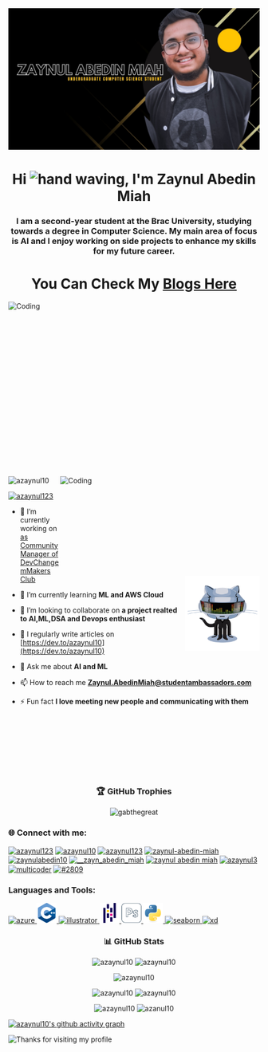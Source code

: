 <img src="https://raw.githubusercontent.com/azaynul10/azaynul10/master/Most Attractive Youtube Thumbnail.jpg" alt="banner that says Zaynul Abedin Miah - Computer Science student, and a quote">
<h1 align="center">Hi <img alt="hand waving" width="40" src="https://user-images.githubusercontent.com/87297355/155946069-15aa5c06-ddfe-4d02-96fa-ea9b3eb5ed1c.gif">, I'm Zaynul Abedin Miah</h2>
<h3 align="center">I am a second-year student at the Brac University, studying towards a degree in Computer Science. My main area of focus is AI and I enjoy working on side projects to enhance my skills for my future career.</h3>

<h1 align="center">You Can Check My <a href="https://dev.to/azaynul10">Blogs Here</a></h1>

<p>
<img align="right" alt="Coding" width="510" height="350" src="https://media.tenor.com/Aw2-4sShkCUAAAAd/coding.gif">
</p>

<img align="right" alt="Coding" width="400" height="200" src="http://readme-typing-svg.herokuapp.com?font=Fira+Code&pause=1000&width=435&lines=Welcome+to+my+GitHub+world!+%F0%9F%8C%90%F0%9F%92%BB;I+am+an+AI+and+ML+enthusiast++;give+some+stars+%F0%9F%8C%9F;fork+your+favorites+%F0%9F%8D%B4;even+send+a+pull+request+%F0%9F%A4%9D">
<img align="right" width="150" height="150" src="https://raw.githubusercontent.com/azaynul10/azaynul10/master/daftpunktocat-thomas.gif"></a>

<p align="left"> 
  <img src="https://komarev.com/ghpvc/?username=azaynul10&label=Profile%20views&color=0e75b6&style=flat" alt="azaynul10" /> 
</p>

<p align="left"> <a href="https://twitter.com/azaynul123" target="blank"><img src="https://img.shields.io/twitter/follow/azaynul123?logo=twitter&style=for-the-badge" alt="azaynul123" /></a> </p>

- 🔭 I’m currently working on [as Community Manager of DevChangemMakers Club](https://www.linkedin.com/company/91442132/admin/feed/posts/)

- 🌱 I’m currently learning **ML and AWS Cloud**

- 👯 I’m looking to collaborate on **a project realted to AI,ML,DSA and Devops enthusiast**

- 📝 I regularly write articles on [https://dev.to/azaynul10](https://dev.to/azaynul10)

- 💬 Ask me about **AI and ML**

- 📫 How to reach me **Zaynul.AbedinMiah@studentambassadors.com**

- ⚡ Fun fact **I love meeting new people and communicating with them**

<div>&nbsp</div><div>&nbsp</div><div>&nbsp</div><div>&nbsp</div><div>&nbsp</div><div>&nbsp</div><div>&nbsp</div>

<h3 align="center">🏆 GitHub Trophies</h3>
<p align="center">
<img src="https://github-profile-trophy.vercel.app/?username=azaynul10&theme=radical&no-frame=false&no-bg=true&margin-w=4" alt="gabthegreat" />
</p>

<!-- BLOG-POST-LIST:START -->
<!-- BLOG-POST-LIST:END -->

<h3 align="left">🌐 Connect with me:</h3>
<p align="left">
<a href="https://codepen.io/azaynul123" target="blank"><img align="center" src="https://raw.githubusercontent.com/rahuldkjain/github-profile-readme-generator/master/src/images/icons/Social/codepen.svg" alt="azaynul123" height="30" width="40" /></a>
<a href="https://dev.to/azaynul10" target="blank"><img align="center" src="https://raw.githubusercontent.com/rahuldkjain/github-profile-readme-generator/master/src/images/icons/Social/devto.svg" alt="azaynul10" height="30" width="40" /></a>
<a href="https://twitter.com/azaynul123" target="blank"><img align="center" src="https://raw.githubusercontent.com/rahuldkjain/github-profile-readme-generator/master/src/images/icons/Social/twitter.svg" alt="azaynul123" height="30" width="40" /></a>
<a href="https://linkedin.com/in/zaynul-abedin-miah" target="blank"><img align="center" src="https://raw.githubusercontent.com/rahuldkjain/github-profile-readme-generator/master/src/images/icons/Social/linked-in-alt.svg" alt="zaynul-abedin-miah" height="30" width="40" /></a>
<a href="https://fb.com/zaynulabedin11" target="blank"><img align="center" src="https://raw.githubusercontent.com/rahuldkjain/github-profile-readme-generator/master/src/images/icons/Social/facebook.svg" alt="zaynulabedin10" height="30" width="40" /></a>
<a href="https://instagram.com/__zayn_abedin_miah" target="blank"><img align="center" src="https://raw.githubusercontent.com/rahuldkjain/github-profile-readme-generator/master/src/images/icons/Social/instagram.svg" alt="__zayn_abedin_miah" height="30" width="40" /></a>
<a href="https://www.youtube.com/c/zaynul abedin miah" target="blank"><img align="center" src="https://raw.githubusercontent.com/rahuldkjain/github-profile-readme-generator/master/src/images/icons/Social/youtube.svg" alt="zaynul abedin miah" height="30" width="40" /></a>
<a href="https://www.hackerrank.com/azaynul3" target="blank"><img align="center" src="https://raw.githubusercontent.com/rahuldkjain/github-profile-readme-generator/master/src/images/icons/Social/hackerrank.svg" alt="azaynul3" height="30" width="40" /></a>
<a href="https://codeforces.com/profile/multicoder" target="blank"><img align="center" src="https://raw.githubusercontent.com/rahuldkjain/github-profile-readme-generator/master/src/images/icons/Social/codeforces.svg" alt="multicoder" height="30" width="40" /></a>
<a href="https://discord.gg/#2809" target="blank"><img align="center" src="https://raw.githubusercontent.com/rahuldkjain/github-profile-readme-generator/master/src/images/icons/Social/discord.svg" alt="#2809" height="30" width="40" /></a>
</p>

<h3 align="left">Languages and Tools:</h3>
<p align="left"> <a href="https://azure.microsoft.com/en-in/" target="_blank" rel="noreferrer"> <img src="https://www.vectorlogo.zone/logos/microsoft_azure/microsoft_azure-icon.svg" alt="azure" width="40" height="40"/> </a> <a href="https://www.w3schools.com/cpp/" target="_blank" rel="noreferrer"> <img src="https://raw.githubusercontent.com/devicons/devicon/master/icons/cplusplus/cplusplus-original.svg" alt="cplusplus" width="40" height="40"/> </a> <a href="https://www.adobe.com/in/products/illustrator.html" target="_blank" rel="noreferrer"> <img src="https://www.vectorlogo.zone/logos/adobe_illustrator/adobe_illustrator-icon.svg" alt="illustrator" width="40" height="40"/> </a> <a href="https://pandas.pydata.org/" target="_blank" rel="noreferrer"> <img src="https://raw.githubusercontent.com/devicons/devicon/2ae2a900d2f041da66e950e4d48052658d850630/icons/pandas/pandas-original.svg" alt="pandas" width="40" height="40"/> </a> <a href="https://www.photoshop.com/en" target="_blank" rel="noreferrer"> <img src="https://raw.githubusercontent.com/devicons/devicon/master/icons/photoshop/photoshop-line.svg" alt="photoshop" width="40" height="40"/> </a> <a href="https://www.python.org" target="_blank" rel="noreferrer"> <img src="https://raw.githubusercontent.com/devicons/devicon/master/icons/python/python-original.svg" alt="python" width="40" height="40"/> </a> <a href="https://seaborn.pydata.org/" target="_blank" rel="noreferrer"> <img src="https://seaborn.pydata.org/_images/logo-mark-lightbg.svg" alt="seaborn" width="40" height="40"/> </a> <a href="https://www.adobe.com/products/xd.html" target="_blank" rel="noreferrer"> <img src="https://cdn.worldvectorlogo.com/logos/adobe-xd.svg" alt="xd" width="40" height="40"/> </a> </p>

<h3 align="center">📊 GitHub Stats</h3>

<p align="center">
<img width="400" src="https://github-readme-stats.vercel.app/api?username=azaynul10&theme=transparent&show_icons=true" alt="azaynul10" />
<img width="425" src="https://github-readme-streak-stats.herokuapp.com?user=azaynul10&theme=tokyonight&hide_border=true" alt="azaynul10" />
</p>


<p align="center">
<img src="http://github-profile-summary-cards.vercel.app/api/cards/profile-details?username=azaynul10&theme=tokyonight" alt="azaynul10" />
</p>

<p align="center">
<img src="http://github-profile-summary-cards.vercel.app/api/cards/repos-per-language?username=azaynul10&theme=tokyonight" alt="azaynul10" />
<img src="http://github-profile-summary-cards.vercel.app/api/cards/most-commit-language?username=azaynul10&theme=tokyonight" alt="azaynul10" />
</p>

<p align="center">
<img src="http://github-profile-summary-cards.vercel.app/api/cards/stats?username=azaynul10&theme=tokyonight" alt="azaynul10" />
<img src="http://github-profile-summary-cards.vercel.app/api/cards/productive-time?username=azaynul10&theme=tokyonight&utcOffset=8" alt="azanul10" />
</p>


[![azaynul10's github activity graph](https://github-readme-activity-graph.vercel.app/graph?username=azaynul10&theme=tokyo-night&hide_border=true)](https://github.com/azaynul10/github-readme-activity-graph)

<!-- ## <img src="https://media.giphy.com/media/vybWlRniCXzZC/giphy.gif" width="30">&nbsp;Now Playing 
[![spotify-github-profile](https://spotify-github-profile.vercel.app/api/view?uid=31qvjsvrsasz3ywlhwvbuqpnjzvy&cover_image=true&theme=default&bar_color_cover=true&)](https://spotify-github-profile.vercel.app/api/view?uid=31qvjsvrsasz3ywlhwvbuqpnjzvy&redirect=true)
<img align="right" src="https://spotify-recently-played-readme.vercel.app/api?user=31qvjsvrsasz3ywlhwvbuqpnjzvy" height="450" width="500" alt="gabthegreat"/> -->

<img height="120" alt="Thanks for visiting my profile" width="100%" src="https://github.com/dibyendu415/dibyendu415/blob/master/marquee.svg" />
